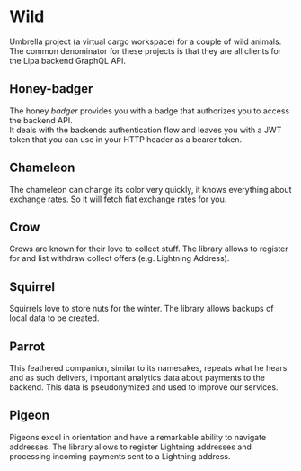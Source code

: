 # Wild
Umbrella project (a virtual cargo workspace) for a couple of wild animals.
The common denominator for these projects is that they are all clients for the Lipa backend GraphQL API.

## Honey-badger
The honey *badger* provides you with a badge that authorizes you to access the backend API.  
It deals with the backends authentication flow and leaves you with a JWT token
that you can use in your HTTP header as a bearer token.

## Chameleon
The chameleon can change its color very quickly, it knows everything about exchange rates.
So it will fetch fiat exchange rates for you.

## Crow
Crows are known for their love to collect stuff.
The library allows to register for and list withdraw collect offers (e.g. Lightning Address).

## Squirrel
Squirrels love to store nuts for the winter.
The library allows backups of local data to be created.

## Parrot
This feathered companion, similar to its namesakes, repeats what he hears and as such delivers, 
important analytics data about payments to the backend. This data is pseudonymized and used to improve our services.

## Pigeon
Pigeons excel in orientation and have a remarkable ability to navigate addresses.
The library allows to register Lightning addresses and processing incoming payments sent to a Lightning address.
